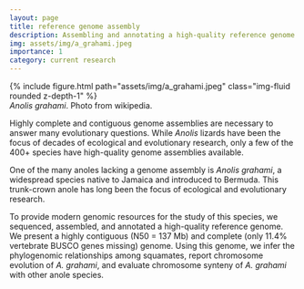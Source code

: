 ```yaml
---
layout: page
title: reference genome assembly
description: Assembling and annotating a high-quality reference genome for the Jamaican turquoise anole, <em>Anolis grahami</em>.
img: assets/img/a_grahami.jpeg
importance: 1
category: current research
---
```


<div class="row mt-3">
    <div class="col-sm mt-3 mt-md-0">
        {% include figure.html path="assets/img/a_grahami.jpeg" class="img-fluid rounded z-depth-1" %}
    </div>
</div>
<div class="caption">
    <em>Anolis grahami</em>. Photo from wikipedia.
</div>

Highly complete and contiguous genome assemblies are necessary to answer many evolutionary questions. While _Anolis_ lizards have been the focus of decades of ecological and evolutionary research, 
only a few of the 400+ species have high-quality genome assemblies available. 


One of the many anoles lacking a genome assembly is _Anolis grahami_, a widespread species native to Jamaica and introduced to Bermuda. This trunk-crown anole has long been the focus of ecological and evolutionary research. 

To provide modern genomic resources for the study of this species, we sequenced, assembled, and annotated a high-quality reference genome. We present a highly contiguous (N50 = 137 Mb) and complete 
(only 11.4% vertebrate BUSCO genes missing) genome. Using this genome, we infer 
the phylogenomic relationships among squamates, report chromosome evolution of _A. grahami_, and evaluate chromosome synteny of _A. grahami_ with other anole species.


